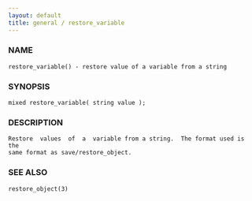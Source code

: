 ```yaml
---
layout: default
title: general / restore_variable
---
```


### NAME

    restore_variable() - restore value of a variable from a string

### SYNOPSIS

    mixed restore_variable( string value );

### DESCRIPTION

    Restore  values  of  a  variable from a string.  The format used is the
    same format as save/restore_object.

### SEE ALSO

    restore_object(3)

